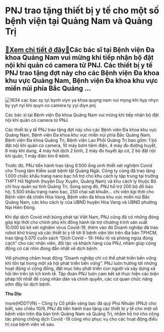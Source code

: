 PNJ trao tặng thiết bị y tế cho một số bệnh viện tại Quảng Nam và Quảng Trị
===========================================================================

[:gift:Xem chi tiết ở đây:gift:](https://hddtvn.com/pnj-trao-tang-thiet-bi-y-te-cho-mot-so-benh-vien-tai-quang-nam-va-quang-tri/)Các bác sĩ tại Bệnh viện Đa khoa Quảng Nam vui mừng khi tiếp nhận bộ đặt nội khí quản có camera từ PNJ. Các thiết bị y tế PNJ trao tặng đợt này cho các Bệnh viện Đa khoa khu vực Quảng Nam, Bệnh viện Đa khoa khu vực miền núi phía Bắc Quảng …
------------------------------------------------------------------------------------------------------------------------------------------------------------------------------------------------------------------------------------------------





![1634 cac bac sy tyi bynh viyn ya khoa quyng nam vui myng khi tiyp nhyn by yyt nyi khi quyn co camera ty yyi diyn pnj](https://hddtvn.com/wp-content/uploads/2021/01/1634_Cac_bac_sY_tYi_BYnh_viYn_Ya_khoa_QuYng_Nam_vui_mYng_khi_tiYp_nhYn_bY_YYt_nYi_khi_quYn_co_camera_tY_YYi_diYn_PNJ_.jpg "Các bác sĩ tại Bệnh viện Đa khoa Quảng Nam vui mừng khi tiếp nhận bộ đặt nội khí quản có camera từ PNJ.")


Các bác sĩ tại Bệnh viện Đa khoa Quảng Nam vui mừng khi tiếp nhận bộ đặt nội khí quản có camera từ PNJ.



Các thiết bị y tế PNJ trao tặng đợt này cho các Bệnh viện Đa khoa khu vực Quảng Nam, Bệnh viện Đa khoa khu vực miền núi phía Bắc Quảng Nam, Bệnh viện Đa khoa Quảng Trị, Bệnh viện Lao Phổi Quảng Trị bao gồm: 1 bộ đặt nội khí quản có camera, 10 máy bơm tiêm điện, 4 máy đo đường huyết, 8 máy khí dung, 4 máy hút dịch 2 bình, 2 máy đo huyết áp cơ, 2 bộ đặt nội khí quản, 1 máy điện tim 6 kênh.


Trước đó, PNJ tiến hành trao tặng 9.500 ống sinh thiết xét nghiệm Covid cho Trung tâm Kiểm soát bệnh tật Quảng Ngãi. Công ty cũng đã trao tặng 1.000 chiếc khẩu trang nano bạc hỗ trợ cho khu cách ly tập trung tại trường THPT Hồ Nghinh (huyện Duy Xuyên, Quảng Nam) và khu cách ly thuộc Bộ chỉ huy quân sự tỉnh Quảng Trị. Song song đó, PNJ hỗ trợ 200 bộ đồ bảo hộ, 5.500 khẩu trang nano bạc, 250 chai sát khuẩn… chi viện kịp thời cho Bệnh viện dã chiến Hòa Vang, Bệnh viện đa khoa khu vực miền núi Bắc Quảng Nam, các khu cách ly của UBND huyện Hòa Vang và UBND phường Nại Hiên Đông.


Khi đại dịch Covid mới bùng phát tại Việt Nam, PNJ cũng đã có những đóng góp kịp thời cho chính phủ khi đồng hành tài trợ chương trình sản xuất 10.000 bộ kit xét nghiệm virus Covid-19, thêm vào đó Doanh nghiệp đã trao robot khử trùng và các thiết bị y tế tới 8 bệnh viện lớn trên địa bàn TPHCM, trao tặng 5.070 cuốn sách “Dịch Covid – 19: Hiểu rõ và phòng ngừa đúng cách” cho các nhân viên, đối tác và khách hàng của PNJ, nhằm giúp cộng đồng có cái nhìn đúng đắn nhất về dịch bệnh.


Với phương châm hoạt động “Doanh nghiệp chỉ có thể phát triển bền vững khi tồn tại trong một xã hội phát triển bền vững”. PNJ luôn hướng tới những hoạt động vì cộng đồng, đặt mục tiêu phát triển con người và xây dựng xã hội lên trên lợi ích kinh tế. Tập đoàn PNJ luôn cam kết sẽ thực hiện các biện pháp tốt nhất để cùng nhân dân và chính quyền, các cơ quan chức năng sớm đẩy lùi dịch bệnh.




**Thu Dịu**



more(HDDTVN) – Công ty Cổ phần vàng bạc đá quý Phú Nhuận (PNJ) cho biết, vào chiều 10/9, PNJ đã tiến hành trao tặng các thiết bị y tế cho một số bệnh viện trên địa bàn tỉnh Quảng Nam và Quảng Trị, nhằm hỗ trợ cho công tác phòng chống dịch Covid -19 cũng như phục vụ cho các hoạt động điều trị của bệnh viện về sau.

